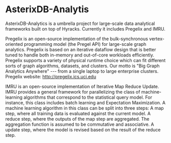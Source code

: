 AsterixDB-Analytis
========

AsterixDB-Analytics is a umbrella project for large-scale data analytical frameworks built on top of Hyracks. Currently it includes Pregelix and IMRU.

Pregelix is an open-source implementation of the bulk-synchronous vertex-oriented programming model (the Pregel API) for large-scale graph analytics. Pregelix is based on an iterative dataflow design that is better tuned to handle both in-memory and out-of-core workloads efficiently. Pregelix supports a variety of physical runtime choice which can fit different sorts of graph algorithms, datasets, and clusters. Our motto is "Big Graph Analytics Anywhere" --- from a single laptop to large enterprise clusters.
Pregelix website: http://pregelix.ics.uci.edu


IMRU is an open-source implementation of Iterative Map Reduce Update.
IMRU provides a general framework for parallelizing the class of machine-learning algorithms that correspond to the statistical query model. For instance, this class includes batch learning and Expectation Maximization. A machine learning algorithm in this class can be split into three steps:
A map step, where all training data is evaluated against the current model.
A reduce step, where the outputs of the map step are aggregated. The aggregation function is assumed to be commutative and associative.
A update step, where the model is revised based on the result of the reduce step.

